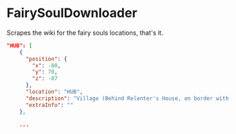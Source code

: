 # FairySoulDownloader

Scrapes the wiki for the fairy souls locations, that's it.

```json
"HUB": [
    {
      "position": {
        "x": -80,
        "y": 70,
        "z": -87
      },
      "location": "HUB",
      "description": "Village (Behind Relenter's House, on border with graveyard)",
      "extraInfo": ""
    },
    
    ...
```

